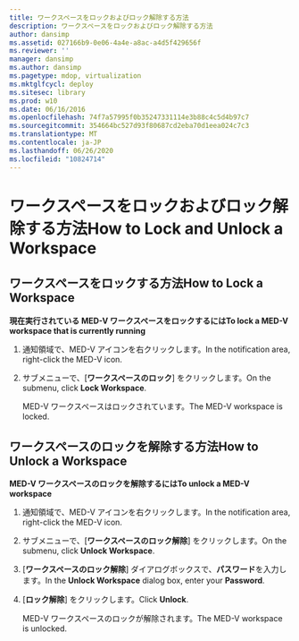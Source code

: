 ```yaml
---
title: ワークスペースをロックおよびロック解除する方法
description: ワークスペースをロックおよびロック解除する方法
author: dansimp
ms.assetid: 027166b9-0e06-4a4e-a8ac-a4d5f429656f
ms.reviewer: ''
manager: dansimp
ms.author: dansimp
ms.pagetype: mdop, virtualization
ms.mktglfcycl: deploy
ms.sitesec: library
ms.prod: w10
ms.date: 06/16/2016
ms.openlocfilehash: 74f7a57995f0b35247331114e3b88c4c5d4b97c7
ms.sourcegitcommit: 354664bc527d93f80687cd2eba70d1eea024c7c3
ms.translationtype: MT
ms.contentlocale: ja-JP
ms.lasthandoff: 06/26/2020
ms.locfileid: "10824714"
---
```

# <span data-ttu-id="a3038-103">ワークスペースをロックおよびロック解除する方法</span><span class="sxs-lookup"><span data-stu-id="a3038-103">How to Lock and Unlock a Workspace</span></span>


## <span data-ttu-id="a3038-104">ワークスペースをロックする方法</span><span class="sxs-lookup"><span data-stu-id="a3038-104">How to Lock a Workspace</span></span>


**<span data-ttu-id="a3038-105">現在実行されている MED-V ワークスペースをロックするには</span><span class="sxs-lookup"><span data-stu-id="a3038-105">To lock a MED-V workspace that is currently running</span></span>**

1.  <span data-ttu-id="a3038-106">通知領域で、MED-V アイコンを右クリックします。</span><span class="sxs-lookup"><span data-stu-id="a3038-106">In the notification area, right-click the MED-V icon.</span></span>

2.  <span data-ttu-id="a3038-107">サブメニューで、[**ワークスペースのロック**] をクリックします。</span><span class="sxs-lookup"><span data-stu-id="a3038-107">On the submenu, click **Lock Workspace**.</span></span>

    <span data-ttu-id="a3038-108">MED-V ワークスペースはロックされています。</span><span class="sxs-lookup"><span data-stu-id="a3038-108">The MED-V workspace is locked.</span></span>

## <span data-ttu-id="a3038-109">ワークスペースのロックを解除する方法</span><span class="sxs-lookup"><span data-stu-id="a3038-109">How to Unlock a Workspace</span></span>


**<span data-ttu-id="a3038-110">MED-V ワークスペースのロックを解除するには</span><span class="sxs-lookup"><span data-stu-id="a3038-110">To unlock a MED-V workspace</span></span>**

1.  <span data-ttu-id="a3038-111">通知領域で、MED-V アイコンを右クリックします。</span><span class="sxs-lookup"><span data-stu-id="a3038-111">In the notification area, right-click the MED-V icon.</span></span>

2.  <span data-ttu-id="a3038-112">サブメニューで、[**ワークスペースのロック解除**] をクリックします。</span><span class="sxs-lookup"><span data-stu-id="a3038-112">On the submenu, click **Unlock Workspace**.</span></span>

3.  <span data-ttu-id="a3038-113">[**ワークスペースのロック解除**] ダイアログボックスで、**パスワード**を入力します。</span><span class="sxs-lookup"><span data-stu-id="a3038-113">In the **Unlock Workspace** dialog box, enter your **Password**.</span></span>

4.  <span data-ttu-id="a3038-114">[**ロック解除**] をクリックします。</span><span class="sxs-lookup"><span data-stu-id="a3038-114">Click **Unlock**.</span></span>

    <span data-ttu-id="a3038-115">MED-V ワークスペースのロックが解除されます。</span><span class="sxs-lookup"><span data-stu-id="a3038-115">The MED-V workspace is unlocked.</span></span>

 

 






